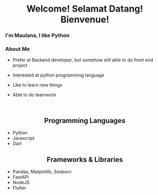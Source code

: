 <h1 align="center"> Welcome! Selamat Datang! Bienvenue! </h1>
<h3> I'm Maulana, I like Python </h3>

<h3 align="left">About Me</h3>

- Prefer at Backend developer, but somehow still able to do front end project

- Interested at python programming language

- Like to learn new things

- Able to do teamwork

<br>

<h2 align="center"> Programming Languages </h2>

 - Python
 - Javascript
 - Dart

<h2 align="center"> Frameworks & Libraries </h2>

- Pandas, Matplotlib, Seaborn
- FastAPI
- NodeJS
- Flutter
